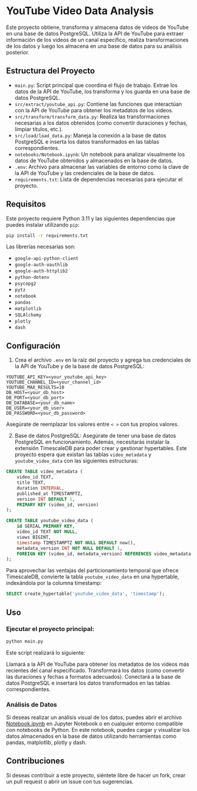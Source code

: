 # YouTube Video Data Analysis

Este proyecto obtiene, transforma y almacena datos de videos de YouTube en una base de datos PostgreSQL. Utiliza la API de YouTube para extraer información de los videos de un canal específico, realiza transformaciones de los datos y luego los almacena en una base de datos para su análisis posterior.

## Estructura del Proyecto

- `main.py`: Script principal que coordina el flujo de trabajo. Extrae los datos de la API de YouTube, los transforma y los guarda en una base de datos PostgreSQL.
- `src/extract/youtube_api.py`: Contiene las funciones que interactúan con la API de YouTube para obtener los metadatos de los videos.
- `src/transform/transform_data.py`: Realiza las transformaciones necesarias a los datos obtenidos (como convertir duraciones y fechas, limpiar títulos, etc.).
- `src/load/load_data.py`: Maneja la conexión a la base de datos PostgreSQL e inserta los datos transformados en las tablas correspondientes.
- `notebooks/Notebook.ipynb`: Un notebook para analizar visualmente los datos de YouTube obtenidos y almacenados en la base de datos.
- `.env`: Archivo para almacenar las variables de entorno como la clave de la API de YouTube y las credenciales de la base de datos.
- `requirements.txt`: Lista de dependencias necesarias para ejecutar el proyecto.

## Requisitos

Este proyecto requiere Python 3.11 y las siguientes dependencias que puedes instalar utilizando `pip`:

```bash
pip install -r requirements.txt
```

Las librerías necesarias son:

- `google-api-python-client`
- `google-auth-oauthlib`
- `google-auth-httplib2`
- `python-dotenv`
- `psycopg2`
- `pytz`
- `notebook`
- `pandas`
- `matplotlib`
- `SQLAlchemy`
- `plotly`
- `dash`

## Configuración

1. Crea el archivo `.env` en la raíz del proyecto y agrega tus credenciales de la API de YouTube y de la base de datos PostgreSQL:

```env
YOUTUBE_API_KEY=<your_youtube_api_key>
YOUTUBE_CHANNEL_ID=<your_channel_id>
YOUTUBE_MAX_RESULTS=10
DB_HOST=<your_db_host>
DB_PORT=<your_db_port>
DB_DATABASE=<your_db_name>
DB_USER=<your_db_user>
DB_PASSWORD=<your_db_password>
```

Asegúrate de reemplazar los valores entre `< >` con tus propios valores.

2. Base de datos PostgreSQL: Asegúrate de tener una base de datos PostgreSQL en funcionamiento. Además, necesitarás instalar la extensión TimescaleDB para poder crear y gestionar hypertables. Este proyecto espera que existan las tablas `video_metadata` y `youtube_video_data` con las siguientes estructuras:

```sql
CREATE TABLE video_metadata (
    video_id TEXT,
    title TEXT,
    duration INTERVAL,
    published_at TIMESTAMPTZ,
    version INT DEFAULT 1,
    PRIMARY KEY (video_id, version)
);

CREATE TABLE youtube_video_data (
    id SERIAL PRIMARY KEY,
    video_id TEXT NOT NULL,
    views BIGINT,
    timestamp TIMESTAMPTZ NOT NULL DEFAULT now(),
    metadata_version INT NOT NULL DEFAULT 1,
    FOREIGN KEY (video_id, metadata_version) REFERENCES video_metadata (video_id, version) ON DELETE CASCADE
);
```
Para aprovechar las ventajas del particionamiento temporal que ofrece TimescaleDB, convierte la tabla `youtube_video_data` en una hypertable, indexándola por la columna timestamp:

```sql
SELECT create_hypertable('youtube_video_data', 'timestamp'); 
```

## Uso

### Ejecutar el proyecto principal:
```bash
python main.py
```

Este script realizará lo siguiente:

Llamará a la API de YouTube para obtener los metadatos de los videos más recientes del canal especificado.
Transformará los datos (como convertir las duraciones y fechas a formatos adecuados).
Conectará a la base de datos PostgreSQL e insertará los datos transformados en las tablas correspondientes.

### Análisis de Datos

Si deseas realizar un análisis visual de los datos, puedes abrir el archivo [Notebook.ipynb](https://github.com/garjona/etl-youtube-timeseries/blob/master/notebooks/Notebook.ipynb) en Jupyter Notebook o en cualquier entorno compatible con notebooks de Python. En este notebook, puedes cargar y visualizar los datos almacenados en la base de datos utilizando herramientas como pandas, matplotlib, plotly y dash.

## Contribuciones

Si deseas contribuir a este proyecto, siéntete libre de hacer un fork, crear un pull request o abrir un issue con tus sugerencias.
